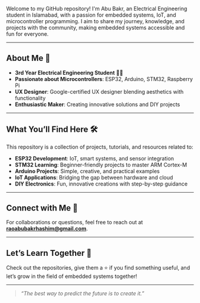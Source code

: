 Welcome to my GitHub repository! I'm Abu Bakr, an Electrical Engineering student in Islamabad, with a passion for embedded systems, IoT, and microcontroller programming. I aim to share my journey, knowledge, and projects with the community, making embedded systems accessible and fun for everyone.

---

## About Me 🙌
- **3rd Year Electrical Engineering Student** 🧑‍🔧
- **Passionate about Microcontrollers**: ESP32, Arduino, STM32, Raspberry Pi
- **UX Designer**: Google-certified UX designer blending aesthetics with functionality
- **Enthusiastic Maker**: Creating innovative solutions and DIY projects

---

## What You’ll Find Here 🛠️
This repository is a collection of projects, tutorials, and resources related to:

- **ESP32 Development**: IoT, smart systems, and sensor integration
- **STM32 Learning**: Beginner-friendly projects to master ARM Cortex-M
- **Arduino Projects**: Simple, creative, and practical examples
- **IoT Applications**: Bridging the gap between hardware and cloud
- **DIY Electronics**: Fun, innovative creations with step-by-step guidance

---

## Connect with Me 🤝
For collaborations or questions, feel free to reach out at **raoabubakrhashim@gmail.com**.

---

## Let’s Learn Together 🌱
Check out the repositories, give them a ⭐ if you find something useful, and let’s grow in the field of embedded systems together!

---

> *“The best way to predict the future is to create it.”*


